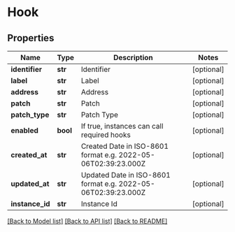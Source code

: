 # Hook



## Properties
Name | Type | Description | Notes
------------ | ------------- | ------------- | -------------
**identifier** | **str** | Identifier | [optional] 
**label** | **str** | Label | [optional] 
**address** | **str** | Address | [optional] 
**patch** | **str** | Patch | [optional] 
**patch_type** | **str** | Patch Type | [optional] 
**enabled** | **bool** | If true, instances can call required hooks | [optional] 
**created_at** | **str** | Created Date in ISO-8601 format e.g. 2022-05-06T02:39:23.000Z | [optional] 
**updated_at** | **str** | Updated Date in ISO-8601 format e.g. 2022-05-06T02:39:23.000Z | [optional] 
**instance_id** | **str** | Instance Id | [optional] 

[[Back to Model list]](../README.md#documentation-for-models) [[Back to API list]](../README.md#documentation-for-api-endpoints) [[Back to README]](../README.md)


